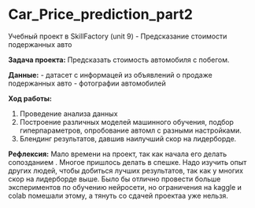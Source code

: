 # Car_Price_prediction_part2
Учебный проект в SkillFactory (unit 9) - Предсказание стоимости подержанных авто


**Задача проекта:** Предсказать стоимость автомобиля с побегом.

**Данные:** 
    - датасет с информацей из объявлений о продаже подержанных авто
    - фотографии автомобилей
    
 **Ход работы:**
 1. Проведение анализа данных
 2. Построение различных моделей машинного обучения, подбор гиперпараметров, опробование автомл с разными настройками. 
 3. Блендинг результатов, давшив наилучший скор на лидерборде.
 
**Рефлексия:**
Мало времени на проект, так как начала его делать сопозданием . Многое пришлось делать в спешке.
Надо изучить опыт других людей, чтобы добиться лучших результатов, так как у многих скор на лидерборде выше.
Было бы отлично провести больше экспериментов по обучению нейросети, но ограничения на kaggle и colab помешали этому, а тянуть со сдачей проектаа уже нельзя.
